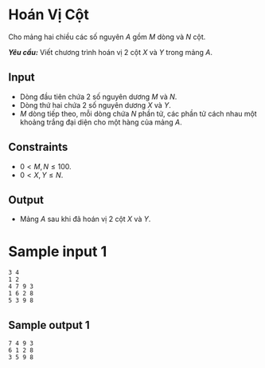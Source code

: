 # Hoán Vị Cột

Cho mảng hai chiều các số nguyên $A$ gồm $M$ dòng và $N$ cột.

***Yêu cầu:*** Viết chương trình hoán vị $2$ cột $X$ và $Y$ trong mảng $A$.

## Input

- Dòng đầu tiên chứa $2$ số nguyên dương $M$ và $N$.
- Dòng thứ hai chứa $2$ số nguyên dương $X$ và $Y$.
- $M$ dòng tiếp theo, mỗi dòng chứa $N$ phần tử, các phần tử cách nhau một khoảng trắng đại diện cho một hàng của mảng $A$.

## Constraints

- $0 < M, N \leq 100$.
- $0 < X, Y \leq N$.

## Output

- Mảng $A$ sau khi đã hoán vị $2$ cột $X$ và $Y$.

# Sample input 1

```
3 4
1 2
4 7 9 3
1 6 2 8
5 3 9 8
```

## Sample output 1

```
7 4 9 3
6 1 2 8
3 5 9 8
```